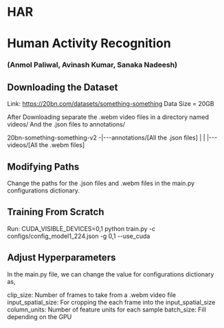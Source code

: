 # HAR
# Human Activity Recognition
### (Anmol Paliwal, Avinash Kumar, Sanaka Nadeesh)

## Downloading the Dataset
Link: https://20bn.com/datasets/something-something
Data Size = 20GB

After Downloading separate the .webm video files in a directory named videos/
And the .json files to annotations/

20bn-something-something-v2 -|---annotations/[All the .json files]
                             |
                             |
                             |---videos/[All the .webm files]
                             
## Modifying Paths
Change the paths for the .json files and .webm files in the main.py configurations dictionary.

## Training From Scratch
Run: CUDA_VISIBLE_DEVICES=0,1 python train.py -c configs/config_model1_224.json -g 0,1 --use_cuda

## Adjust Hyperparameters
In the main.py file,
we can change the value for configurations dictionary as,

clip_size: Number of frames to take from a .webm video file
input_spatial_size: For cropping the each frame into the input_spatial_size
column_units: Number of feature units for each sample
batch_size: Fill depending on the GPU
